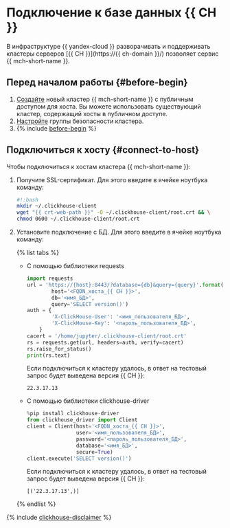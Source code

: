 # Подключение к базе данных {{ CH }}

В инфраструктуре {{ yandex-cloud }} разворачивать и поддерживать кластеры серверов [{{ CH }}](https://{{ ch-domain }}/) позволяет сервис {{ mch-short-name }}.

## Перед началом работы {#before-begin}

1. [Создайте](../../../managed-clickhouse/operations/cluster-create.md) новый кластер {{ mch-short-name }} с публичным доступом для хоста. Вы можете использовать существующий кластер, содержащий хосты в публичном доступе.
1. [Настройте](../../../managed-clickhouse/operations/connect/index.md#configuring-security-groups) группы безопасности кластера.
1. {% include [before-begin](../../../_includes/datasphere/ui-before-begin.md) %}

## Подключиться к хосту {#connect-to-host}

Чтобы подключиться к хостам кластера {{ mch-short-name }}:

1. Получите SSL-сертификат. Для этого введите в ячейке ноутбука команду:

    ```bash
    #!:bash
    mkdir ~/.clickhouse-client
    wget "{{ crt-web-path }}" -O ~/.clickhouse-client/root.crt && \
    chmod 0600 ~/.clickhouse-client/root.crt
    ```

1. Установите подключение с БД. Для этого введите в ячейке ноутбука команду:

    {% list tabs %}

    - С помощью библиотеки requests

      ```python
      import requests
      url = 'https://{host}:8443/?database={db}&query={query}'.format(
              host='<FQDN_хоста_{{ CH }}>',
              db='<имя_БД>',
              query='SELECT version()')
      auth = {
              'X-ClickHouse-User': '<имя_пользователя_БД>',
              'X-ClickHouse-Key': '<пароль_пользователя_БД>',
          }
      cacert = '/home/jupyter/.clickhouse-client/root.crt'
      rs = requests.get(url, headers=auth, verify=cacert)
      rs.raise_for_status()
      print(rs.text)
      ```

      Если подключиться к кластеру удалось, в ответ на тестовый запрос будет выведена версия {{ CH }}:

      ```text
      22.3.17.13
      ```

    - С помощью библиотеки clickhouse-driver

      ```python
      %pip install clickhouse-driver
      from clickhouse_driver import Client
      client = Client(host='<FQDN_хоста_{{ CH }}>',
                      user='<имя_пользователя_БД>',
                      password='<пароль_пользователя_БД>',
                      database='<имя_БД>',
                      secure=True)
      client.execute('SELECT version()')
      ```

      Если подключиться к кластеру удалось, в ответ на тестовый запрос будет выведена версия {{ CH }}:

      ```text
      [('22.3.17.13',)]
      ```

    {% endlist %}

{% include [clickhouse-disclaimer](../../../_includes/clickhouse-disclaimer.md) %}
